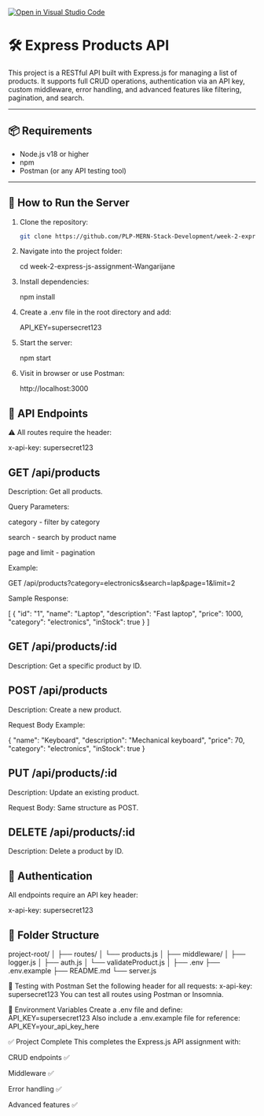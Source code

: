 [![Open in Visual Studio Code](https://classroom.github.com/assets/open-in-vscode-2e0aaae1b6195c2367325f4f02e2d04e9abb55f0b24a779b69b11b9e10269abc.svg)](https://classroom.github.com/online_ide?assignment_repo_id=19763690&assignment_repo_type=AssignmentRepo)

# 🛠️ Express Products API

This project is a RESTful API built with Express.js for managing a list of products. It supports full CRUD operations, authentication via an API key, custom middleware, error handling, and advanced features like filtering, pagination, and search.

---

## 📦 Requirements

- Node.js v18 or higher
- npm
- Postman (or any API testing tool)

---

## 🚀 How to Run the Server

1. Clone the repository:
   ```bash
   git clone https://github.com/PLP-MERN-Stack-Development/week-2-express-js-assignment-Wangarijane.git

2. Navigate into the project folder:
   
   cd week-2-express-js-assignment-Wangarijane

3. Install dependencies:
   
   npm install

4. Create a .env file in the root directory and add:
   
   API_KEY=supersecret123

5. Start the server:
   
   npm start

6. Visit in browser or use Postman:
   
   http://localhost:3000

## 📌 API Endpoints
⚠️ All routes require the header:


x-api-key: supersecret123

## GET /api/products

Description: Get all products.

Query Parameters:

category - filter by category

search - search by product name

page and limit - pagination

Example:

GET /api/products?category=electronics&search=lap&page=1&limit=2

Sample Response:

[
  {
    "id": "1",
    "name": "Laptop",
    "description": "Fast laptop",
    "price": 1000,
    "category": "electronics",
    "inStock": true
  }
]

## GET /api/products/:id

Description: Get a specific product by ID.

## POST /api/products

Description: Create a new product.

Request Body Example:

{
  "name": "Keyboard",
  "description": "Mechanical keyboard",
  "price": 70,
  "category": "electronics",
  "inStock": true
}

## PUT /api/products/:id

Description: Update an existing product.

Request Body: Same structure as POST.

## DELETE /api/products/:id

Description: Delete a product by ID.

## 🔐 Authentication

All endpoints require an API key header:

x-api-key: supersecret123

## 📁 Folder Structure

project-root/
│
├── routes/
│   └── products.js
│
├── middleware/
│   ├── logger.js
│   ├── auth.js
│   └── validateProduct.js
│
├── .env
├── .env.example
├── README.md
└── server.js

🧪 Testing with Postman
Set the following header for all requests:
x-api-key: supersecret123
You can test all routes using Postman or Insomnia.

🔧 Environment Variables
Create a .env file and define:
API_KEY=supersecret123
Also include a .env.example file for reference:
API_KEY=your_api_key_here

✅ Project Complete
This completes the Express.js API assignment with:

CRUD endpoints ✅

Middleware ✅

Error handling ✅

Advanced features ✅   
